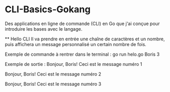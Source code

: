 # CLI-Basics-Gokang
Des applications  en ligne de commande (CLI) en Go que j'ai conçue pour  introduire les bases  avec le langage.

** Hello CLI 
Il va prendre en entrée une chaîne de caractères et un nombre, puis affichera un message personnalisé un certain nombre de fois.

Exemple de commande à rentrer dans le terminal : go run helo.go Boris 3

Exemple de sortie : 
Bonjour, Boris! Ceci est le message numéro 1

Bonjour, Boris! Ceci est le message numéro 2

Bonjour, Boris! Ceci est le message numéro 3



